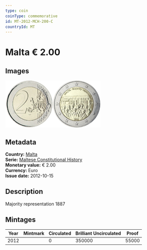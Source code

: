 ```yaml
---
type: coin
coinType: commemorative
id: MT-2012-MCH-200-C
countryId: MT
---
```


# Malta € 2.00

## Images

<img src="../../Images/common-2007-200.webp" height="150" alt="Front image"><img src="Images/MT-2012-200.webp" height="150" alt="Back image">

## Metadata

**Country:** [Malta](../../Countries/Malta/index.md)\
**Serie:** [Maltese Constitutional History](index.md)\
**Monetary value:** € 2.00\
**Currency:** Euro\
**Issue date:** 2012-10-15

## Description

Majority representation 1887

## Mintages

| Year | Mintmark | Circulated | Brilliant Uncirculated | Proof |
| ---- | -------- | ---------- | ---------------------- | ----- |
| 2012 |          | 0          | 350000                 | 55000 |
